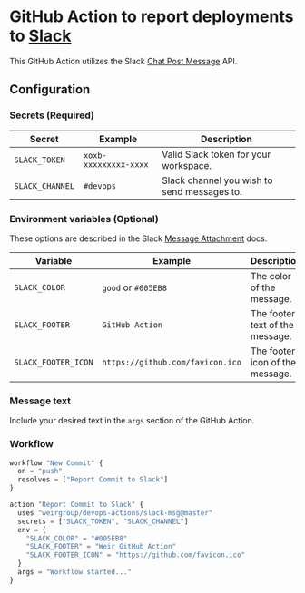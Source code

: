 # GitHub Action to report deployments to [Slack](https://slack.com)

This GitHub Action utilizes the Slack [Chat Post Message](https://api.slack.com/methods/chat.postMessage) API.

## Configuration

### Secrets (Required)

|Secret|Example|Description|
|---|---|---|
|`SLACK_TOKEN`|`xoxb-xxxxxxxxx-xxxx`|Valid Slack token for your workspace.|
|`SLACK_CHANNEL`|`#devops`|Slack channel you wish to send messages to.|

### Environment variables (Optional)

These options are described in the Slack [Message Attachment](https://api.slack.com/docs/message-attachments) docs.

|Variable|Example|Description|
|---|---|---|
|`SLACK_COLOR`|`good` or `#005EB8`|The color of the message.|
|`SLACK_FOOTER`|`GitHub Action`|The footer text of the message.|
|`SLACK_FOOTER_ICON`|`https://github.com/favicon.ico`|The footer icon of the message.|

### Message text

Include your desired text in the `args` section of the GitHub Action.

### Workflow

```javascript
workflow "New Commit" {
  on = "push"
  resolves = ["Report Commit to Slack"]
}

action "Report Commit to Slack" {
  uses "weirgroup/devops-actions/slack-msg@master"
  secrets = ["SLACK_TOKEN", "SLACK_CHANNEL"]
  env = {
    "SLACK_COLOR" = "#005EB8"
    "SLACK_FOOTER" = "Weir GitHub Action"
    "SLACK_FOOTER_ICON" = "https://github.com/favicon.ico"
  }
  args = "Workflow started..."
}
```